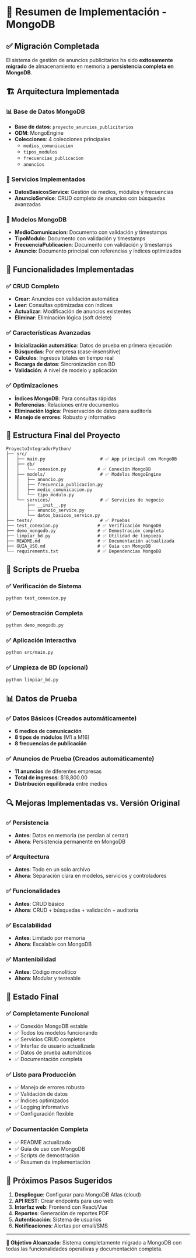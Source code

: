 # 🎯 Resumen de Implementación - MongoDB

## ✅ Migración Completada

El sistema de gestión de anuncios publicitarios ha sido **exitosamente migrado** de almacenamiento en memoria a **persistencia completa en MongoDB**.

## 🏗️ Arquitectura Implementada

### 📊 Base de Datos MongoDB
- **Base de datos**: `proyecto_anuncios_publicitarios`
- **ODM**: MongoEngine
- **Colecciones**: 4 colecciones principales
  - `medios_comunicacion`
  - `tipos_modulos`
  - `frecuencias_publicacion`
  - `anuncios`

### 🔧 Servicios Implementados
- **DatosBasicosService**: Gestión de medios, módulos y frecuencias
- **AnuncioService**: CRUD completo de anuncios con búsquedas avanzadas

### 🎨 Modelos MongoDB
- **MedioComunicacion**: Documento con validación y timestamps
- **TipoModulo**: Documento con validación y timestamps
- **FrecuenciaPublicacion**: Documento con validación y timestamps
- **Anuncio**: Documento principal con referencias y índices optimizados

## 🚀 Funcionalidades Implementadas

### ✅ CRUD Completo
- **Crear**: Anuncios con validación automática
- **Leer**: Consultas optimizadas con índices
- **Actualizar**: Modificación de anuncios existentes
- **Eliminar**: Eliminación lógica (soft delete)

### ✅ Características Avanzadas
- **Inicialización automática**: Datos de prueba en primera ejecución
- **Búsquedas**: Por empresa (case-insensitive)
- **Cálculos**: Ingresos totales en tiempo real
- **Recarga de datos**: Sincronización con BD
- **Validación**: A nivel de modelo y aplicación

### ✅ Optimizaciones
- **Índices MongoDB**: Para consultas rápidas
- **Referencias**: Relaciones entre documentos
- **Eliminación lógica**: Preservación de datos para auditoría
- **Manejo de errores**: Robusto y informativo

## 📂 Estructura Final del Proyecto

```
ProyectoIntegradorPython/
├── src/
│   ├── main.py                     # ✅ App principal con MongoDB
│   ├── db/
│   │   └── conexion.py            # ✅ Conexión MongoDB
│   ├── models/                     # ✅ Modelos MongoEngine
│   │   ├── anuncio.py
│   │   ├── frecuencia_publicacion.py
│   │   ├── medio_comunicacion.py
│   │   └── tipo_modulo.py
│   └── services/                   # ✅ Servicios de negocio
│       ├── __init__.py
│       ├── anuncio_service.py
│       └── datos_basicos_service.py
├── tests/                          # ✅ Pruebas
├── test_conexion.py               # ✅ Verificación MongoDB
├── demo_mongodb.py                # ✅ Demostración completa
├── limpiar_bd.py                  # ✅ Utilidad de limpieza
├── README.md                      # ✅ Documentación actualizada
├── GUIA_USO.md                    # ✅ Guía con MongoDB
└── requirements.txt               # ✅ Dependencias MongoDB
```

## 🧪 Scripts de Prueba

### ✅ Verificación de Sistema
```bash
python test_conexion.py
```

### ✅ Demostración Completa
```bash
python demo_mongodb.py
```

### ✅ Aplicación Interactiva
```bash
python src/main.py
```

### ✅ Limpieza de BD (opcional)
```bash
python limpiar_bd.py
```

## 📊 Datos de Prueba

### ✅ Datos Básicos (Creados automáticamente)
- **6 medios de comunicación**
- **8 tipos de módulos** (M1 a M16)
- **8 frecuencias de publicación**

### ✅ Anuncios de Prueba (Creados automáticamente)
- **11 anuncios** de diferentes empresas
- **Total de ingresos**: $18,800.00
- **Distribución equilibrada** entre medios

## 🔍 Mejoras Implementadas vs. Versión Original

### ✅ Persistencia
- **Antes**: Datos en memoria (se perdían al cerrar)
- **Ahora**: Persistencia permanente en MongoDB

### ✅ Arquitectura
- **Antes**: Todo en un solo archivo
- **Ahora**: Separación clara en modelos, servicios y controladores

### ✅ Funcionalidades
- **Antes**: CRUD básico
- **Ahora**: CRUD + búsquedas + validación + auditoría

### ✅ Escalabilidad
- **Antes**: Limitado por memoria
- **Ahora**: Escalable con MongoDB

### ✅ Mantenibilidad
- **Antes**: Código monolítico
- **Ahora**: Modular y testeable

## 🎉 Estado Final

### ✅ Completamente Funcional
- ✅ Conexión MongoDB estable
- ✅ Todos los modelos funcionando
- ✅ Servicios CRUD completos
- ✅ Interfaz de usuario actualizada
- ✅ Datos de prueba automáticos
- ✅ Documentación completa

### ✅ Listo para Producción
- ✅ Manejo de errores robusto
- ✅ Validación de datos
- ✅ Índices optimizados
- ✅ Logging informativo
- ✅ Configuración flexible

### ✅ Documentación Completa
- ✅ README actualizado
- ✅ Guía de uso con MongoDB
- ✅ Scripts de demostración
- ✅ Resumen de implementación

## 🚀 Próximos Pasos Sugeridos

1. **Despliegue**: Configurar para MongoDB Atlas (cloud)
2. **API REST**: Crear endpoints para uso web
3. **Interfaz web**: Frontend con React/Vue
4. **Reportes**: Generación de reportes PDF
5. **Autenticación**: Sistema de usuarios
6. **Notificaciones**: Alertas por email/SMS

---

**🎯 Objetivo Alcanzado**: Sistema completamente migrado a MongoDB con todas las funcionalidades operativas y documentación completa.
